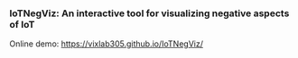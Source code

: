 ### IoTNegViz: An interactive tool for visualizing negative aspects of IoT

Online demo: https://vixlab305.github.io/IoTNegViz/
